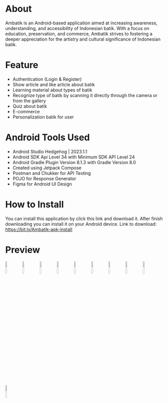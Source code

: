 # About
Ambatik is an Android-based application aimed at increasing awareness, understanding, and accessibility of Indonesian batik. With a focus on education, preservation, and commerce, Ambatik strives to fostering a deeper appreciation for the artistry and cultural significance of Indonesian batik.

# Feature
- Authentication (Login & Register)
- Show article and like article about batik
- Learning material about types of batik
- Recognize type of batik by scanning it directly through the camera or from the gallery
- Quiz about batik
- E-commerce
- Personalization batik for user

# Android Tools Used
- Android Studio Hedgehog | 2023.1.1
- Android SDK Api Level 34 with Minimum SDK API Level 24
- Android Gradle Plugin Version 8.1.3 with Gradle Version 8.0
- Created using Jetpack Compose
- Postman and Chukker for API Testing
- POJO for Response Generator
- Figma for Android UI Design

# How to Install
You can install this application by click this link and download it. After finish downloading you can install it on your Android device. Link to download: https://bit.ly/Ambatik-apk-install

# Preview
<p>
  <img src="https://github.com/austinlieandro/Ambatik/blob/master/asset/1.jpg" width="10%"/>
  <img src="https://github.com/austinlieandro/Ambatik/blob/master/asset/2.jpg" width="10%"/>
  <img src="https://github.com/austinlieandro/Ambatik/blob/master/asset/3.jpg" width="10%"/>
  <img src="https://github.com/austinlieandro/Ambatik/blob/master/asset/4.jpg" width="10%"/>
  <img src="https://github.com/austinlieandro/Ambatik/blob/master/asset/5.jpg" width="10%"/>
  <img src="https://github.com/austinlieandro/Ambatik/blob/master/asset/6.jpg" width="10%"/>
  <img src="https://github.com/austinlieandro/Ambatik/blob/master/asset/7.jpg" width="10%"/>
  <img src="https://github.com/austinlieandro/Ambatik/blob/master/asset/8.jpg" width="10%"/>
  <img src="https://github.com/austinlieandro/Ambatik/blob/master/asset/9.jpg" width="10%"/>
  <img src="https://github.com/austinlieandro/Ambatik/blob/master/asset/10.jpg" width="10%"/>
</p>
